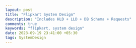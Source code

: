```yaml
---
layout: post
title: "Flipkart Systen Design"
description: "Includes HLD + LLD + DB Schema + Requests"
comments: true
keywords: "flipkart, system design"
date: 2023-09-19 23:41:00 +05:30
tags: SystemDesign 
---
```



